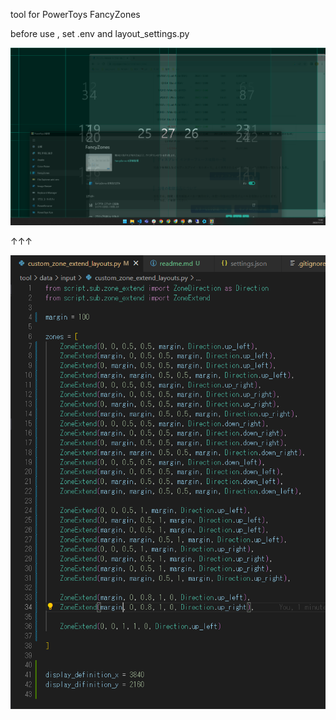 
tool for PowerToys FancyZones

before use , set .env and layout_settings.py

![](.mdImages/readme/20221112_174126.png)

↑↑↑

![](.mdImages/readme/20221112_174147.png)


